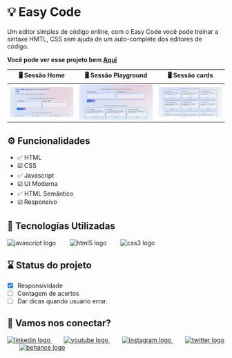 
# 💡 Easy Code

Um editor simples de código online, com o Easy Code você pode treinar a sintaxe HMTL, CSS sem ajuda de um auto-complete dos editores de código.

__Você pode ver esse projeto bem  [Aqui](https://dener-garcia.github.io/easy-code/)__


🖥️ Sessão Home                                        | 🖥️ Sessão Playground                                        | 🖥️ Sessão cards   
:----------:                                            | :--------------:                                        | :--------------: 
<img src="/public/screenshot-desktop-1.png" />   | <img src="/public/screenshot-desktop-2.png" />   | <img src="/public/screenshot-desktop-3.png" /> 

## ⚙️ Funcionalidades

- ✅ HTML
- ☑️ CSS
- ✅ Javascript
- ☑️ UI Moderna
- ✅ HTML Semântico
- ☑️ Responsivo

## 🧩 Tecnologías Utilizadas

<div align="left">
  <img src="https://cdn.jsdelivr.net/gh/devicons/devicon/icons/javascript/javascript-original.svg" height="40" alt="javascript logo"  />
  <img width="24" />
  <img src="https://cdn.jsdelivr.net/gh/devicons/devicon/icons/html5/html5-original.svg" height="40" alt="html5 logo"  />
  <img width="24" />
  <img src="https://cdn.jsdelivr.net/gh/devicons/devicon/icons/css3/css3-original.svg" height="40" alt="css3 logo"  />
</div>

## ⌛ Status do projeto

- [x] Responsividade
- [ ] Contagem de acertos
- [ ] Dar dicas quando usuário errar. 

## 💬 Vamos nos conectar?

<div align="left">
  <a href="https://www.linkedin.com/in/denergarcia/" target="_blank">
    <img src="https://raw.githubusercontent.com/maurodesouza/profile-readme-generator/master/src/assets/icons/social/linkedin/default.svg" width="52" height="40" alt="linkedin logo"  />
  </a>
    <img width="24" />
  <a href="https://www.youtube.com/@dener.criarbr" target="_blank">
    <img src="https://raw.githubusercontent.com/maurodesouza/profile-readme-generator/master/src/assets/icons/social/youtube/default.svg" width="52" height="40" alt="youtube logo"  />
  </a>
    <img width="24" />
  <a href="https://www.instagram.com/dener.criarbr" target="_blank">
  <img src="https://raw.githubusercontent.com/maurodesouza/profile-readme-generator/master/src/assets/icons/social/instagram/default.svg" width="52" height="40" alt="instagram logo"  />
  </a>
    <img width="24" />
  <a href="https://twitter.com/Dener_criarbr" target="_blank">
    <img src="https://raw.githubusercontent.com/maurodesouza/profile-readme-generator/master/src/assets/icons/social/twitter/default.svg" width="52" height="40" alt="twitter logo"  />
  </a>
    <img width="24" />
  <a href="https://www.behance.net/dener-garcia" target="_blank">
    <img src="https://raw.githubusercontent.com/maurodesouza/profile-readme-generator/master/src/assets/icons/social/behance/default.svg" width="52" height="40" alt="behance logo"  />
  </a>
</div>
